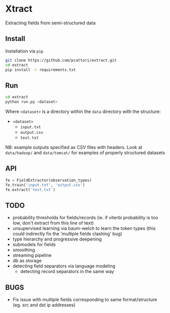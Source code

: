 Xtract
======
Extracting fields from semi-structured data

Install
-------
Installation via `pip`
```bash
git clone https://github.com/pcattori/extract.git
cd extract
pip install -r requirements.txt
```

Run
---

```bash
cd extract
python run.py <dataset>
```

Where `<dataset>` is a directory within the `data` directory with the structure:

- `<dataset>`
  - `input.txt`
  - `output.csv`
  - `test.txt`

NB: example outputs specified as CSV files with headers. Look at `data/hadoop/` and `data/tomcat/` for examples of properly structured datasets

API
---

```python
fe = FieldExtractor(observation_types)
fe.train('input.txt', 'output.csv')
fe.extract('test.txt')
```

TODO
----
- probability thresholds for fields/records (ie. if viterbi probability is too low, don't extract from this line of text)
- unsupervised learning via baum-welch to learn the token types (this could indirectly fix the 'multiple fields clashing' bug)
- type hierarchy and progressive deepening
- submodels for fields
- smoothing
- streaming pipeline
- db as storage
- detecting field separators via language modeling
  - detecting record separators in the same way

BUGS
----
- Fix issue with multiple fields corresponding to same format/structure (eg. src and dst ip addresses)
